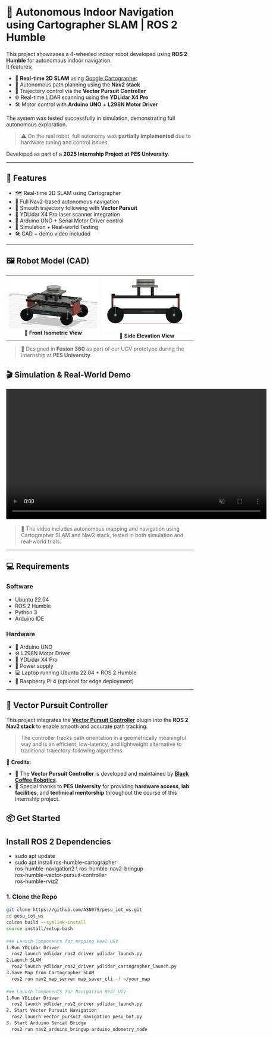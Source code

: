 # 🤖 Autonomous Indoor Navigation using Cartographer SLAM | ROS 2 Humble

This project showcases a 4-wheeled indoor robot developed using **ROS 2 Humble** for autonomous indoor navigation.  
It features:

- 📍 **Real-time 2D SLAM** using [Google Cartographer](https://google-cartographer.readthedocs.io/)
- 🧭 Autonomous path planning using the **Nav2 stack**
- 🧠 Trajectory control via the **Vector Pursuit Controller**
- 🌐 Real-time LiDAR scanning using the **YDLidar X4 Pro**
- 🛠️ Motor control with **Arduino UNO** + **L298N Motor Driver**

The system was tested successfully in simulation, demonstrating full autonomous exploration.  
> ⚠️ On the real robot, full autonomy was **partially implemented** due to hardware tuning and control issues.

Developed as part of a **2025 Internship Project at PES University**.

---

## 🚀 Features

- 🗺️ Real-time 2D SLAM using Cartographer  
- 🤖 Full Nav2-based autonomous navigation  
- 🌈 Smooth trajectory following with **Vector Pursuit**  
- 📡 YDLidar X4 Pro laser scanner integration  
- 🧩 Arduino UNO + Serial Motor Driver control  
- 🧪 Simulation + Real-world Testing  
- 🛠️ CAD + demo video included  

---
## 🖼️ Robot Model (CAD)

<table>
  <tr>
    <td align="center">
      <img src="media/cad_front_view.png.png" alt="Front Isometric View" width="450"/>
      <br/><b>🔹 Front Isometric View</b>
    </td>
    <td align="center">
      <img src="media/cad_side_view.png.png" alt="Side Elevation View" width="450"/>
      <br/><b>🔸 Side Elevation View</b>
    </td>
  </tr>
</table>

> 📐 Designed in **Fusion 360** as part of our UGV prototype during the internship at **PES University**.

## 🎬 Simulation & Real-World Demo

<video width="700" controls autoplay muted loop>
  <source src="media/sim_navigation_demo.mp4" type="video/mp4">
  Your browser does not support the video tag.
</video>

> 🎥 The video includes autonomous mapping and navigation using Cartographer SLAM and Nav2 stack, tested in both simulation and real-world trials.

---

## 💻 Requirements

### Software
- Ubuntu 22.04
- ROS 2 Humble
- Python 3
- Arduino IDE

### Hardware
- 🔌 Arduino UNO  
- ⚙️ L298N Motor Driver  
- 📡 YDLidar X4 Pro  
- 🔋 Power supply  
- 💻 Laptop running Ubuntu 22.04 + ROS 2 Humble  
- 🍓 Raspberry Pi 4 (optional for edge deployment)

---

## 🧠 Vector Pursuit Controller

This project integrates the [**Vector Pursuit Controller**](https://github.com/blackcoffeerobotics/vector_pursuit_controller) plugin into the **ROS 2 Nav2 stack** to enable smooth and accurate path tracking.

> The controller tracks path orientation in a geometrically meaningful way and is an efficient, low-latency, and lightweight alternative to traditional trajectory-following algorithms.

📢 **Credits**:
- 🧪 The **Vector Pursuit Controller** is developed and maintained by [**Black Coffee Robotics**](https://github.com/blackcoffeerobotics).
- 🏫 Special thanks to **PES University** for providing **hardware access**, **lab facilities**, and **technical mentorship** throughout the course of this internship project.


## 📦 Get Started

## Install ROS 2 Dependencies
- sudo apt update
- sudo apt install ros-humble-cartographer \
  ros-humble-navigation2 \ ros-humble-nav2-bringup \
  ros-humble-vector-pursuit-controller \
  ros-humble-rviz2

### 1. Clone the Repo

```bash
git clone https://github.com/ASN07S/pesu_iot_ws.git
cd pesu_iot_ws
colcon build --symlink-install
source install/setup.bash

### Launch Components for mapping Real_UGV
1.Run YDLidar Driver
  ros2 launch ydlidar_ros2_driver ydlidar_launch.py
2.Launch SLAM
  ros2 launch ydlidar_ros2_driver ydlidar_cartographer_launch.py
3.Save Map from Cartographer SLAM
  ros2 run nav2_map_server map_saver_cli -f ~/your_map

### Launch Components for Navigation Real_UGV
1.Run YDLidar Driver
  ros2 launch ydlidar_ros2_driver ydlidar_launch.py
2. Start Vector Pursuit Navigation
  ros2 launch vector_pursuit_navigation pesu_bot.py
3. Start Arduino Serial Bridge
  ros2 run nav2_arduino_bringup arduino_odometry_node
